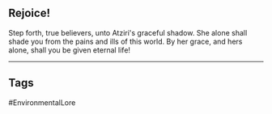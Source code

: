 ## Rejoice!
Step forth, true believers, unto Atziri's graceful shadow. She alone shall shade you from the pains and ills of this world. By her grace, and hers alone, shall you be given eternal life!

---
## Tags
#EnvironmentalLore 